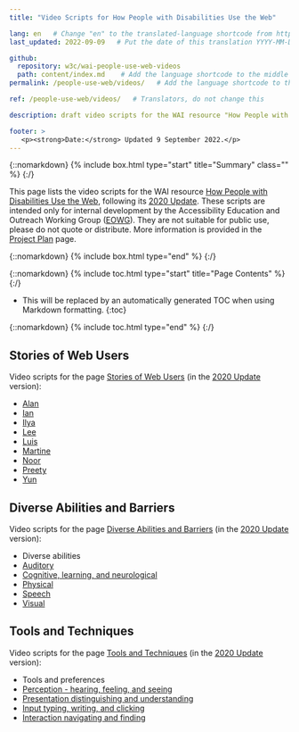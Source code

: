 ```yaml
---
title: "Video Scripts for How People with Disabilities Use the Web"

lang: en   # Change "en" to the translated-language shortcode from https://www.iana.org/assignments/language-subtag-registry/language-subtag-registry
last_updated: 2022-09-09   # Put the date of this translation YYYY-MM-DD (with month in the middle)

github:
  repository: w3c/wai-people-use-web-videos
  path: content/index.md    # Add the language shortcode to the middle of the filename, for example: content/index.fr.md
permalink: /people-use-web/videos/   # Add the language shortcode to the end, with no slash at end, for example: /link/to/page/fr

ref: /people-use-web/videos/   # Translators, do not change this

description: draft video scripts for the WAI resource "How People with Disabilities Use the Web"

footer: >
   <p><strong>Date:</strong> Updated 9 September 2022.</p>
---
```


{::nomarkdown}
{% include box.html type="start" title="Summary" class="" %}
{:/}

This page lists the video scripts for the WAI resource [How People with Disabilities Use the Web](https://www.w3.org/WAI/people-use-web/), following its [2020 Update](https://github.com/w3c/wai-people-use-web/wiki/Persona-development). These scripts are intended only for internal development by the Accessibility Education and Outreach Working Group ([EOWG](https://www.w3.org/groups/wg/eowg/)). They are not suitable for public use, please do not quote or distribute. More information is provided in the [Project Plan](https://www.w3.org/WAI/EO/wiki/Video-Based_Resources/People_Use_Web_Videos_Project_Plan) page.

{::nomarkdown}
{% include box.html type="end" %}
{:/}

{::nomarkdown}
{% include toc.html type="start" title="Page Contents" %}
{:/}

- This will be replaced by an automatically generated TOC when using Markdown formatting.
{:toc}

{::nomarkdown}
{% include toc.html type="end" %}
{:/}

## Stories of Web Users

Video scripts for the page [Stories of Web Users](https://www.w3.org/WAI/people-use-web/user-stories/) (in the [2020 Update](https://github.com/w3c/wai-people-use-web/wiki/Persona-development) version):

* [Alan](stories/alan)
* [Ian](stories/ian)
* [Ilya](stories/ilya)
* [Lee](stories/lee)
* [Luis](stories/luis)
* [Martine](stories/martine)
* [Noor](stories/noor)
* [Preety](stories/preety)
* [Yun](stories/yun)

## Diverse Abilities and Barriers

Video scripts for the page [Diverse Abilities and Barriers](https://www.w3.org/WAI/people-use-web/abilities-barriers/) (in the [2020 Update](https://github.com/w3c/wai-people-use-web/wiki/Persona-development) version):

* Diverse abilities
* [Auditory](abilities/auditory)
* [Cognitive, learning, and neurological](abilities/cognitive)
* [Physical](abilities/physical)
* [Speech](abilities/speech)
* [Visual](abilities/visual)

## Tools and Techniques

Video scripts for the page [Tools and Techniques](https://www.w3.org/WAI/people-use-web/tools-techniques/) (in the [2020 Update](https://github.com/w3c/wai-people-use-web/wiki/Persona-development) version):

* Tools and preferences
* [Perception - hearing, feeling, and seeing](tools/perception)
* [Presentation distinguishing and understanding](tools/presentation)
* [Input typing, writing, and clicking](tools/input)
* [Interaction navigating and finding](tools/navigation)
